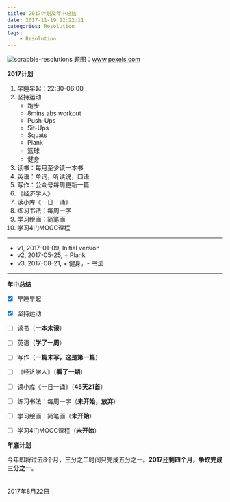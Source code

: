 ```yaml
---
title: 2017计划及年中总结
date: 2017-11-19 22:22:11
categories: Resolution
tags:
    - Resolution
---
```


![scrabble-resolutions](scrabble-resolutions.jpg)
题图：www.pexels.com  

**2017计划**
1. 早睡早起：22:30-06:00
2. 坚持运动
    - 跑步
    - 8mins abs workout
    - Push-Ups
    - Sit-Ups
    - Squats
    - Plank
    - 篮球
    - 健身
3. 读书：每月至少读一本书
4. 英语：单词，听读说，口语
5. 写作：公众号每周更新一篇
6. 《经济学人》
7. 读小库《一日一诵》
8. ~~练习书法：每周一字~~
9. 学习绘画：简笔画
10. 学习4门MOOC课程
  
***
- v1, 2017-01-09, Initial version  
- v2, 2017-05-25, + Plank  
- v3, 2017-08-21, + 健身，- 书法  
***
  
  
**年中总结**
- [x] 早睡早起
- [x] 坚持运动
- [ ] 读书（**一本未读**）
- [ ] 英语（**学了一周**）
- [ ] 写作（**一篇未写，这是第一篇**）
- [ ] 《经济学人》（**看了一期**）
- [ ] 读小库《一日一诵》（**45天21首**）
- [ ] 练习书法：每周一字（**未开始，放弃**）
- [ ] 学习绘画：简笔画（**未开始**）
- [ ] 学习4门MOOC课程（**未开始**）
  
  
**年底计划**  

今年即将过去8个月，三分之二时间只完成五分之一。**2017还剩四个月，争取完成三分之一**。  
&nbsp;  
&nbsp;  
2017年8月22日
